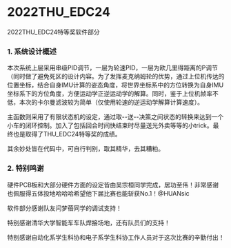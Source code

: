 # 2022THU_EDC24
2022THU_EDC24特等奖软件部分



### 1. 系统设计概述

本次系统上层采用串级PID调节，一层为轮速PID，一层为欧几里得距离的P调节（同时做了避免死区的设计内容。为了发挥麦克纳姆轮的优势，通过上位机传达的位置坐标，结合自身IMU计算的姿态角度，将世界坐标系中的方位转换为自身IMU坐标系下的方位角度，方便运动学正逆运动学的解算。同时，鉴于上位机帧率不低，本次的卡尔曼滤波较为简单（仅使用轮速的逆运动学解算计算速度）。

主函数则采用了有限状态机的设定，通过取--送--决策之间状态的转换来达到一个小车的闭环控制。加入了包括回合时间快结束时尽量送光外卖等等的小trick。最终也是取得了THU_EDC24特等奖的成绩。

其余妙处皆在代码中，可自行判别，取其精华，去其糟粕。



### 2. 特别鸣谢

硬件PCB板和大部分硬件方面的设定皆由吴宗桓同学完成，居功至伟！非常感谢也佩服得五体投地哈哈哈希望他下届比赛也能斩获No.1！@HUANsic

软件部分感谢队友闫梦蓓同学的调试支持！

特别感谢清华大学智能车车队焊接场地，还有队员们的支持！

特别感谢自动化系学生科协和电子系学生科协工作人员对于这次比赛的辛勤付出！

